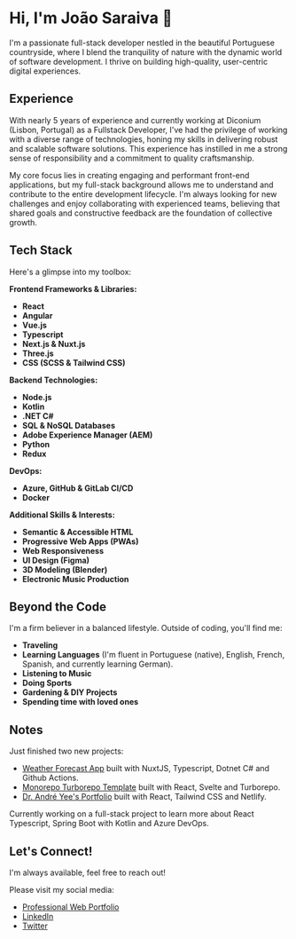 # Hi, I'm João Saraiva 👋

I'm a passionate full-stack developer nestled in the beautiful Portuguese countryside, where I blend the tranquility of nature with the dynamic world of software development. I thrive on building high-quality, user-centric digital experiences.

## Experience

With nearly 5 years of experience and currently working at Diconium (Lisbon, Portugal) as a Fullstack Developer, I've had the privilege of working with a diverse range of technologies, honing my skills in delivering robust and scalable software solutions. This experience has instilled in me a strong sense of responsibility and a commitment to quality craftsmanship.

My core focus lies in creating engaging and performant front-end applications, but my full-stack background allows me to understand and contribute to the entire development lifecycle. I'm always looking for new challenges and enjoy collaborating with experienced teams, believing that shared goals and constructive feedback are the foundation of collective growth.

## Tech Stack

Here's a glimpse into my toolbox:

**Frontend Frameworks & Libraries:**

* **React** 
* **Angular** 
* **Vue.js** 
* **Typescript** 
* **Next.js & Nuxt.js**
* **Three.js**
* **CSS (SCSS & Tailwind CSS)** 

**Backend Technologies:**

* **Node.js**
* **Kotlin**
* **.NET C#**
* **SQL & NoSQL Databases** 
* **Adobe Experience Manager (AEM)** 
* **Python** 
* **Redux**

**DevOps:**

* **Azure, GitHub & GitLab CI/CD**
* **Docker** 


**Additional Skills & Interests:**

* **Semantic & Accessible HTML**
* **Progressive Web Apps (PWAs)**
* **Web Responsiveness**
* **UI Design (Figma)** 
* **3D Modeling (Blender)**
* **Electronic Music Production** 

## Beyond the Code

I'm a firm believer in a balanced lifestyle. Outside of coding, you'll find me:

* **Traveling**
* **Learning Languages** (I'm fluent in Portuguese (native), English, French, Spanish, and currently learning German).
* **Listening to Music**
* **Doing Sports**
* **Gardening & DIY Projects**
* **Spending time with loved ones**

## Notes

Just finished two new projects: 
- [Weather Forecast App](https://github.com/Johnnydev001/weather-forecast) built with NuxtJS, Typescript, Dotnet C# and Github Actions.
- [Monorepo Turborepo Template](https://github.com/Johnnydev001/mono-repo-turbo-template) built with React, Svelte and Turborepo.
- [Dr. André Yee's Portfolio](https://drandreyee.com/) built with React, Tailwind CSS and Netlify.


Currently working on a full-stack project to learn more about React Typescript, Spring Boot with Kotlin and Azure DevOps.

## Let's Connect!

I'm always available, feel free to reach out!

Please visit my social media: 

- [Professional Web Portfolio](https://joao-saraiva-dev.netlify.app/)
- [LinkedIn](https://www.linkedin.com/in/jo%C3%A3o-saraiva-ab662b197/)
- [Twitter](https://x.com/JohnnySaraiva00)
